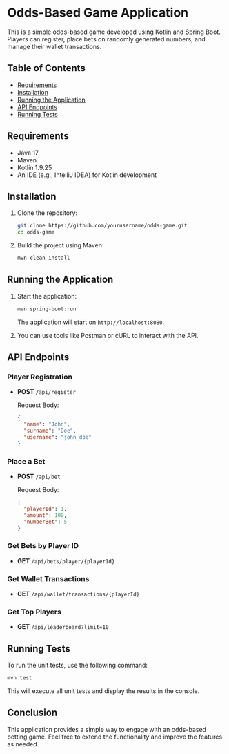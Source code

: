 # Odds-Based Game Application

This is a simple odds-based game developed using Kotlin and Spring Boot. Players can register, place bets on randomly generated numbers, and manage their wallet transactions.

## Table of Contents

- [Requirements](#requirements)
- [Installation](#installation)
- [Running the Application](#running-the-application)
- [API Endpoints](#api-endpoints)
- [Running Tests](#running-tests)

## Requirements

- Java 17
- Maven
- Kotlin 1.9.25
- An IDE (e.g., IntelliJ IDEA) for Kotlin development

## Installation

1. Clone the repository:

   ```bash
   git clone https://github.com/yourusername/odds-game.git
   cd odds-game
   ```

2. Build the project using Maven:

   ```bash
   mvn clean install
   ```

## Running the Application

1. Start the application:

   ```bash
   mvn spring-boot:run
   ```

   The application will start on `http://localhost:8080`.

2. You can use tools like Postman or cURL to interact with the API.

## API Endpoints

### Player Registration

- **POST** `/api/register`

  Request Body:

  ```json
  {
    "name": "John",
    "surname": "Doe",
    "username": "john_doe"
  }
  ```

### Place a Bet

- **POST** `/api/bet`

  Request Body:

  ```json
  {
    "playerId": 1,
    "amount": 100,
    "numberBet": 5
  }
  ```

### Get Bets by Player ID

- **GET** `/api/bets/player/{playerId}`

### Get Wallet Transactions

- **GET** `/api/wallet/transactions/{playerId}`

### Get Top Players

- **GET** `/api/leaderboard?limit=10`

## Running Tests

To run the unit tests, use the following command:

```bash
mvn test
```

This will execute all unit tests and display the results in the console.

## Conclusion

This application provides a simple way to engage with an odds-based betting game. Feel free to extend the functionality and improve the features as needed.
